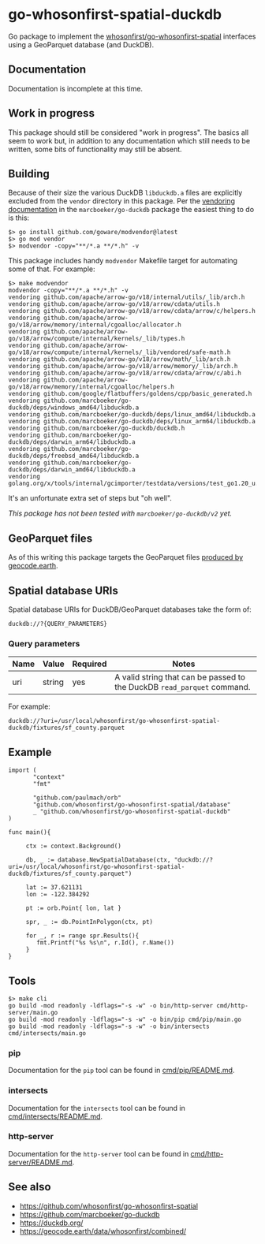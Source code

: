 # go-whosonfirst-spatial-duckdb

Go package to implement the [whosonfirst/go-whosonfirst-spatial](https://github.com/whosonfirst/go-whosonfirst-spatial) interfaces using a GeoParquet database (and DuckDB).

## Documentation

Documentation is incomplete at this time.

## Work in progress

This package should still be considered "work in progress". The basics all seem to work but, in addition to any documentation which still needs to be written, some bits of functionality may still be absent.

## Building

Because of their size the various DuckDB `libduckdb.a` files are explicitly excluded from the `vendor` directory in this package. Per the [vendoring documentation](https://github.com/marcboeker/go-duckdb?tab=readme-ov-file#vendoring) in the `marcboeker/go-duckdb` package the easiest thing to do is this:

```
$> go install github.com/goware/modvendor@latest
$> go mod vendor
$> modvendor -copy="**/*.a **/*.h" -v
```

This package includes handy `modvendor` Makefile target for automating some of that. For example:

```
$> make modvendor
modvendor -copy="**/*.a **/*.h" -v
vendoring github.com/apache/arrow-go/v18/internal/utils/_lib/arch.h
vendoring github.com/apache/arrow-go/v18/arrow/cdata/utils.h
vendoring github.com/apache/arrow-go/v18/arrow/cdata/arrow/c/helpers.h
vendoring github.com/apache/arrow-go/v18/arrow/memory/internal/cgoalloc/allocator.h
vendoring github.com/apache/arrow-go/v18/arrow/compute/internal/kernels/_lib/types.h
vendoring github.com/apache/arrow-go/v18/arrow/compute/internal/kernels/_lib/vendored/safe-math.h
vendoring github.com/apache/arrow-go/v18/arrow/math/_lib/arch.h
vendoring github.com/apache/arrow-go/v18/arrow/memory/_lib/arch.h
vendoring github.com/apache/arrow-go/v18/arrow/cdata/arrow/c/abi.h
vendoring github.com/apache/arrow-go/v18/arrow/memory/internal/cgoalloc/helpers.h
vendoring github.com/google/flatbuffers/goldens/cpp/basic_generated.h
vendoring github.com/marcboeker/go-duckdb/deps/windows_amd64/libduckdb.a
vendoring github.com/marcboeker/go-duckdb/deps/linux_amd64/libduckdb.a
vendoring github.com/marcboeker/go-duckdb/deps/linux_arm64/libduckdb.a
vendoring github.com/marcboeker/go-duckdb/duckdb.h
vendoring github.com/marcboeker/go-duckdb/deps/darwin_arm64/libduckdb.a
vendoring github.com/marcboeker/go-duckdb/deps/freebsd_amd64/libduckdb.a
vendoring github.com/marcboeker/go-duckdb/deps/darwin_amd64/libduckdb.a
vendoring golang.org/x/tools/internal/gcimporter/testdata/versions/test_go1.20_u.a
```

It's an unfortunate extra set of steps but "oh well".

_This package has not been tested with `marcboeker/go-duckdb/v2` yet._

## GeoParquet files

As of this writing this package targets the GeoParquet files [produced by geocode.earth](https://geocode.earth/data/whosonfirst/combined/).

## Spatial database URIs

Spatial database URIs for DuckDB/GeoParquet databases take the form of:

```
duckdb://?{QUERY_PARAMETERS}
```

### Query parameters

| Name | Value | Required | Notes |
| --- | --- | --- | --- |
| uri | string | yes | A valid string that can be passed to the DuckDB `read_parquet` command. |

For example:

```
duckdb://?uri=/usr/local/whosonfirst/go-whosonfirst-spatial-duckdb/fixtures/sf_county.parquet
```

## Example

```
import (
       "context"
       "fmt"
       
       "github.com/paulmach/orb"       
       "github.com/whosonfirst/go-whosonfirst-spatial/database"
       _ "github.com/whosonfirst/go-whosonfirst-spatial-duckdb"       
)

func main(){

     ctx := context.Background()

     db, _ := database.NewSpatialDatabase(ctx, "duckdb://?uri=/usr/local/whosonfirst/go-whosonfirst-spatial-duckdb/fixtures/sf_county.parquet")

     lat := 37.621131
     lon := -122.384292
     
     pt := orb.Point{ lon, lat }
     
     spr, _ := db.PointInPolygon(ctx, pt)

     for _, r := range spr.Results(){
     	fmt.Printf("%s %s\n", r.Id(), r.Name())
     }
}
```

## Tools

```
$> make cli
go build -mod readonly -ldflags="-s -w" -o bin/http-server cmd/http-server/main.go
go build -mod readonly -ldflags="-s -w" -o bin/pip cmd/pip/main.go
go build -mod readonly -ldflags="-s -w" -o bin/intersects cmd/intersects/main.go
```

### pip

Documentation for the `pip` tool can be found in [cmd/pip/README.md](cmd/pip/README.md).

### intersects

Documentation for the `intersects` tool can be found in [cmd/intersects/README.md](cmd/intersects/README.md).

### http-server

Documentation for the `http-server` tool can be found in [cmd/http-server/README.md](cmd/http-server/README.md).

## See also

* https://github.com/whosonfirst/go-whosonfirst-spatial
* https://github.com/marcboeker/go-duckdb
* https://duckdb.org/
* https://geocode.earth/data/whosonfirst/combined/